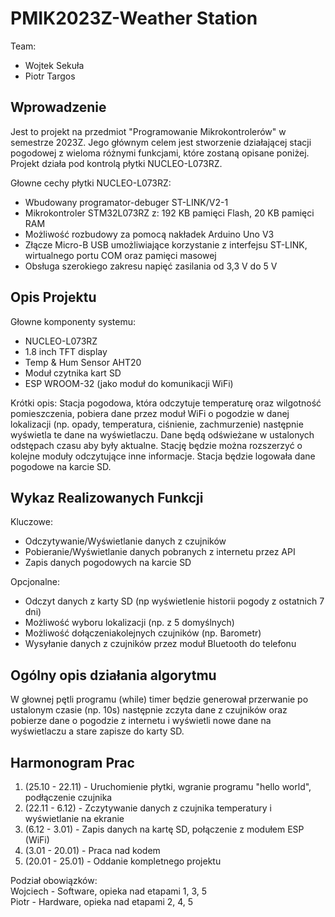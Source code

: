 # PMIK2023Z-Weather Station
Team:
* Wojtek Sekuła
* Piotr Targos

## Wprowadzenie

Jest to projekt na przedmiot "Programowanie Mikrokontrolerów" w semestrze 2023Z. Jego głównym celem jest stworzenie działającej stacji pogodowej z wieloma różnymi funkcjami, które zostaną opisane poniżej.
Projekt działa pod kontrolą płytki NUCLEO-L073RZ.

Głowne cechy płytki NUCLEO-L073RZ:
* Wbudowany programator-debuger ST-LINK/V2-1
* Mikrokontroler STM32L073RZ z: 192 KB pamięci Flash, 20 KB pamięci RAM
* Możliwość rozbudowy za pomocą nakładek Arduino Uno V3
* Złącze Micro-B USB umożliwiające korzystanie z interfejsu ST-LINK, wirtualnego portu COM oraz pamięci masowej
* Obsługa szerokiego zakresu napięć zasilania od 3,3 V do 5 V

## Opis Projektu
Głowne komponenty systemu:
- NUCLEO-L073RZ
- 1.8 inch TFT display
- Temp & Hum Sensor AHT20
- Moduł czytnika kart SD
- ESP WROOM-32 (jako moduł do komunikacji WiFi)

Krótki opis:
Stacja pogodowa, która odczytuje temperaturę oraz wilgotność pomieszczenia, pobiera dane przez moduł WiFi o pogodzie w danej lokalizacji (np. opady, temperatura, ciśnienie, zachmurzenie) następnie wyświetla te dane na wyświetlaczu. Dane będą odświeżane w ustalonych odstępach czasu aby były aktualne. Stację będzie można rozszerzyć o kolejne moduły odczytujące inne informacje. Stacja będzie logowała dane pogodowe na karcie SD.

## Wykaz Realizowanych Funkcji
Kluczowe:
- Odczytywanie/Wyświetlanie danych z czujników
- Pobieranie/Wyświetlanie danych pobranych z internetu przez API
- Zapis danych pogodowych na karcie SD

Opcjonalne:
- Odczyt danych z karty SD (np wyświetlenie historii pogody z ostatnich 7 dni)
- Możliwość wyboru lokalizacji (np. z 5 domyślnych)
- Możliwość dołączeniakolejnych czujników (np. Barometr)
- Wysyłanie danych z czujników przez moduł Bluetooth do telefonu

## Ogólny opis działania algorytmu 
W głownej pętli programu (while) timer będzie generował przerwanie po ustalonym czasie (np. 10s) następnie zczyta dane z czujników oraz pobierze dane o pogodzie z internetu i wyświetli nowe dane na wyświetlaczu a stare zapisze do karty SD.

## Harmonogram Prac
1. (25.10 - 22.11) - Uruchomienie płytki, wgranie programu "hello world", podłączenie czujnika 
2. (22.11 - 6.12)  - Zczytywanie danych z czujnika temperatury i wyświetlanie na ekranie
3. (6.12 - 3.01)   - Zapis danych na kartę SD, połączenie z modułem ESP (WiFi)
4. (3.01 - 20.01)  - Praca nad kodem 
5. (20.01 - 25.01) - Oddanie kompletnego projektu

Podział obowiązków:\
Wojciech    - Software, opieka nad etapami 1, 3, 5\
Piotr       - Hardware, opieka nad etapami 2, 4, 5
